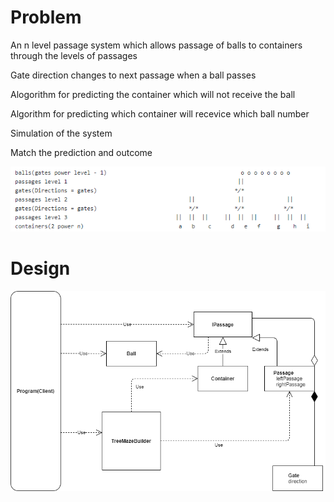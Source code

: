# Problem

An n level passage system which allows passage of balls to containers through the levels of passages

Gate direction changes to next passage when a ball passes

Alogorithm for predicting the container which will not receive the ball

Algorithm for predicting which container will recevice which ball number

Simulation of the system

Match the prediction and outcome

![](BallMazeMultiGates/ballMazeProblem.PNG)


# Design

![](BallMazeMultiGates/BallMazeApproachDesign.png)

